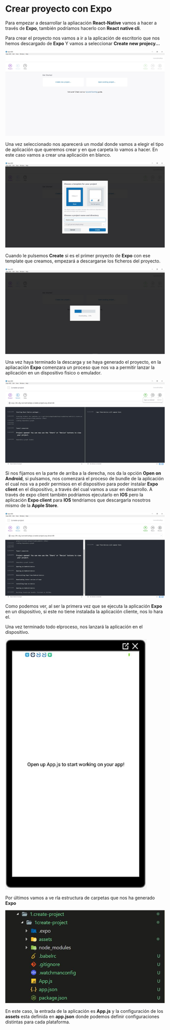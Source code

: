 # Crear proyecto con Expo

Para empezar a desarrollar la apliacación **React-Native** vamos a hacer a través de **Expo**, también podríamos hacerlo con **React native cli**.

Para crear el proyecto nos vamos a ir a la aplicación de escritorio que nos hemos descargado de **Expo** Y vamos a seleccionar **Create new projecy...**

![Crear proyecto](../images/1.create-project/expoCreateProject.JPG)

Una vez seleccionado nos aparecerá un modal donde vamos a elegir el tipo de aplicación que queremos crear y en que carpeta lo vamos a hacer. En este caso vamos a crear una aplicación en blanco.

![Crear proyecto](../images/1.create-project/expoProjectType.JPG)

Cuando le pulsemos **Create** si es el primer proyecto de **Expo** con ese template que creamos, empezará a descargarse los ficheros del proyecto.

![Crear proyecto](../images/1.create-project/creationDownload.JPG)

Una vez haya terminado la descarga y se haya generado el proyecto, en la apliacación **Expo** comenzara un proceso que nos va a permitir lanzar la aplicación en un dispositivo fisico o emulador.

![Crear proyecto](../images/1.create-project/projectStart.JPG)

Si nos fijamos en la parte de arriba a la derecha, nos da la opción **Open on Android**, si pulsamos, nos comenzará el proceso de bundle de la aplicación el cual nos va a pedir permisos en el dispositivo para poder instalar **Expo client** en el dispositivo, a través del cual vamos a usar en desarrollo. A través de expo client también podriamos ejecutarlo en **IOS** pero la aplicación **Expo client** para **IOS** tendriamos que descargarla nosotros mismo de la **Apple Store**.

![Crear proyecto](../images/1.create-project/expoAndroidStart.JPG)

Como podemos ver, al ser la primera vez que se ejecuta la aplicación **Expo** en un dispositivo, si este no tiene instalada la aplicación cliente, nos lo hara el.

Una vez terminado todo elproceso, nos lanzará la aplicación en el dispositivo.

 ![Crear proyecto](../images/1.create-project/mobilePreview.JPG)

 Por últimos vamos a ve rla estructura de carpetas que nos ha generado **Expo**

  ![Crear proyecto](../images/1.create-project/folderStructure.JPG)

  En este caso, la entrada de la aplicación es **App.js** y la configuración de los **assets** esta definida en **app.json** donde podemos definir configuraciones distintas para cada plataforma.